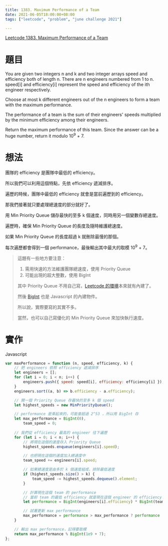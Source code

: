 ```yaml
---
title: 1383. Maximum Performance of a Team
date: 2021-06-05T18:00:00+08:00
tags: ["leetcode", "problem", "june challenge 2021"]

---
```

[Leetcode 1383. Maximum Performance of a Team](https://leetcode.com/problems/maximum-performance-of-a-team/)

# 題目

You are given two integers n and k and two integer arrays speed and efficiency both of length n. There are n engineers numbered from 1 to n. speed[i] and efficiency[i] represent the speed and efficiency of the ith engineer respectively.

Choose at most k different engineers out of the n engineers to form a team with the maximum performance.

The performance of a team is the sum of their engineers' speeds multiplied by the minimum efficiency among their engineers.

Return the maximum performance of this team. Since the answer can be a huge number, return it modulo 10<sup>9</sup> + 7.

# 想法

團隊的 efficiency 是團隊中最低的 efficiency。

所以我們可以利用這個特點，先依 efficiency 遞減排序。

遍歷的時候，團隊中最低的 efficiency 就會是當前遍歷到的 efficiency。

那我們接著就只要處理總速度的部分就好了。

用 Min Priority Queue 儲存最快的至多 k 個速度，同時用另一個變數存總速度。

遍歷時，確保 Min Priority Queue 的長度及隨時維護總速度。

如果 Min Priority Queue 的長度超過 k 就刪除最慢的那個。

每次遍歷都會得到一個 performance，最後輸出其中最大的取模 10<sup>9</sup> + 7。

> 這題有一些地方要注意：
> 
> 1. 需用快速的方法維護團隊總速度，使用 Priority Queue
> 2. 可能出現的超大整數，使用 BigInt
> 
> 其中 Priority Queue 不用自己寫，[Leetcode 的環境](https://support.leetcode.com/hc/en-us/articles/360011833974-What-are-the-environments-for-the-programming-languages-)本來就有內建了。
> 
> 然後 [BigInt](https://developer.mozilla.org/en-US/docs/Web/JavaScript/Reference/Global_Objects/BigInt) 也是 Javascript 的內建物件。
> 
> 所以說，實際要寫的其實不多。
> 
> 當然，也可以自己寫優化的 Min Priority Queue 來加快執行速度。

# 實作

Javascript
```javascript
var maxPerformance = function (n, speed, efficiency, k) {
    // 把 engineers 依照 efficiency 遞減排序
    let engineers = [];
    for (let i = 0; i < n; i++) {
        engineers.push({ speed: speed[i], efficiency: efficiency[i] });
    }
    engineers.sort((a, b) => b.efficiency - a.efficiency);

    // 開一個 Priority Queue 存最快的至多 k 個 speed
    let highest_speeds = new MinPriorityQueue();

    // performance 是乘起來的，可能會超過 2^53 ，所以用 BigInt 存
    let max_performance = BigInt(0),
        team_speed = 0;
    
    // 我們從 efficiency 最高的 engineer 往下遍歷
    for (let i = 0; i < n; i++) {
        // 將現在這個的速度存入 Priority Queue
        highest_speeds.enqueue(engineers[i].speed);

        // 也把現在這個的速度加入總速度中
        team_speed += engineers[i].speed;

        // 如果總速度是由多於 k 個速度組成，排除最低速度
        if (highest_speeds.size() > k) {
            team_speed -= highest_speeds.dequeue().element;
        }

        // 計算現在這個 team 的 performance
        // 當前 team 的最低 efficiency 就是現在這個 engineer 的 efficiency
        let performance = BigInt(engineers[i].efficiency) * BigInt(team_speed);

        // 試著更新 max performance
        max_performance = performance > max_performance ? performance : max_performance;
    }

    // 輸出 max performance，記得要取模
    return max_performance % BigInt(1e9 + 7);
};
```